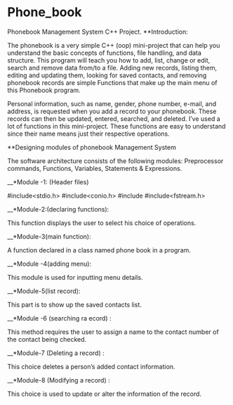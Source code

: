 # Phone_book

Phonebook Management System C++ Project.
**Introduction:

The phonebook is a very simple C++ (oop) mini-project that can help you understand the basic concepts of functions, file handling, and data structure. This program will teach you how to add, list, change or edit, search and remove data from/to a file. Adding new records, listing them, editing and updating them, looking for saved contacts, and removing phonebook records are simple Functions that make up the main menu of this Phonebook program.

Personal information, such as name, gender, phone number, e-mail, and address, is requested when you add a record to your phonebook. These records can then be updated, entered, searched, and deleted. I’ve used a lot of functions in this mini-project. These functions are easy to understand since their name means just their respective operations.

**Designing modules of phonebook Management System

The software architecture consists of the following modules: Preprocessor commands, Functions, Variables, Statements & Expressions.

__*Module -1: (Header files)

#include<stdio.h>
#include<conio.h>
#include<iostream>
#include<fstream.h>

__*Module-2:(declaring functions):

This function displays the user to select his choice of operations.

__*Module-3(main function):

A function declared in a class named phone book in a program.

__*Module -4(adding menu):

This module is used for inputting menu details.

__*Module-5(list record):

This part is to show up the saved contacts list.

__*Module -6 (searching ra ecord) :

This method requires the user to assign a name to the contact number of the contact being checked.

__*Module-7 (Deleting a record) :

This choice deletes a person’s added contact information.

__*Module-8 (Modifying a record) :

This choice is used to update or alter the information of the record.
